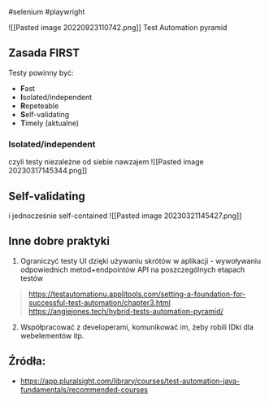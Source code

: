 #selenium #playwright 

![[Pasted image 20220923110742.png]]
Test Automation pyramid

## Zasada FIRST

Testy powinny być:
- **F**ast
- **I**solated/independent
- **R**epeteable
- **S**elf-validating
- **T**imely (aktualne)

### Isolated/independent 
czyli testy niezależne od siebie nawzajem
![[Pasted image 20230317145344.png]]

## Self-validating
i jednocześnie self-contained
![[Pasted image 20230321145427.png]]

## Inne dobre praktyki
1. Ograniczyć testy UI dzięki używaniu skrótów w aplikacji - wywoływaniu odpowiednich metod+endpointów API na poszczególnych etapach testów
>https://testautomationu.applitools.com/setting-a-foundation-for-successful-test-automation/chapter3.html
>https://angiejones.tech/hybrid-tests-automation-pyramid/
2. Współpracować z developerami, komunikować im, żeby robili IDki dla webelementów itp.

## Źródła:
- https://app.pluralsight.com/library/courses/test-automation-java-fundamentals/recommended-courses